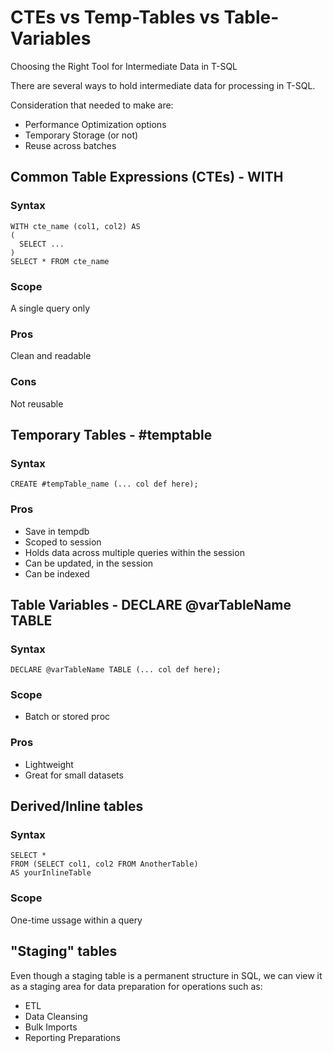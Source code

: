 # CTEs vs Temp-Tables vs Table-Variables
Choosing the Right Tool for Intermediate Data in T-SQL

There are several ways to hold intermediate data for processing in T-SQL.

Consideration that needed to make are:
- Performance Optimization options
- Temporary Storage (or not)
- Reuse across batches

## Common Table Expressions (CTEs) - WITH
### Syntax
```
WITH cte_name (col1, col2) AS
(
  SELECT ...
)
SELECT * FROM cte_name
```
### Scope
A single query only

### Pros
Clean and readable

### Cons
Not reusable

## Temporary Tables - #temptable

### Syntax
```
CREATE #tempTable_name (... col def here);
```

### Pros
- Save in tempdb
- Scoped to session
- Holds data across multiple queries within the session
- Can be updated, in the session
- Can be indexed

## Table Variables - DECLARE @varTableName TABLE
### Syntax
```
DECLARE @varTableName TABLE (... col def here);
```
### Scope
- Batch or stored proc

### Pros
- Lightweight
- Great for small datasets

## Derived/Inline tables
### Syntax
```
SELECT *
FROM (SELECT col1, col2 FROM AnotherTable)
AS yourInlineTable
```
### Scope
One-time ussage within a query

## "Staging" tables
Even though a staging table is a permanent structure in SQL, we can view it as a staging area for data preparation for operations such as:
- ETL
- Data Cleansing
- Bulk Imports
- Reporting Preparations

